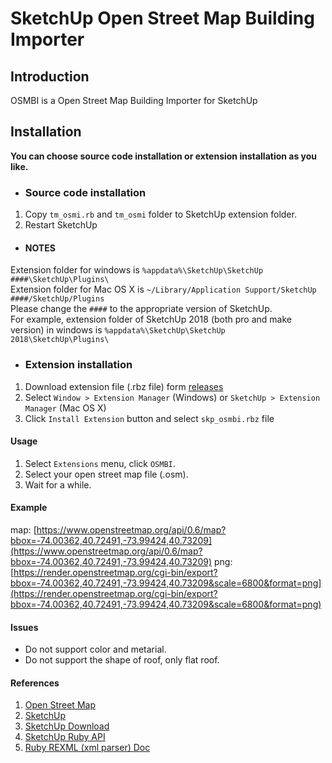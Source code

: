 # SketchUp Open Street Map Building Importer

## Introduction
OSMBI is a Open Street Map Building Importer for SketchUp


## Installation

**You can choose source code installation or extension installation as you like.**

- ### Source code installation

1. Copy `tm_osmi.rb` and `tm_osmi` folder to SketchUp extension folder.
2. Restart SketchUp
- #### NOTES
Extension folder for windows is `%appdata%\SketchUp\SketchUp ####\SketchUp\Plugins\`  
Extension folder for Mac OS X is `~/Library/Application Support/SketchUp ####/SketchUp/Plugins`  
Please change the `####` to the appropriate version of SketchUp.  
For example, extension folder of SketchUp 2018 (both pro and make version) in windows is `%appdata%\SketchUp\SketchUp 2018\SketchUp\Plugins\`

- ### Extension installation
1. Download extension file (.rbz file) form [releases](../../releases)
2. Select `Window > Extension Manager` (Windows) or `SketchUp > Extension Manager` (Mac OS X)
3. Click `Install Extension` button and select `skp_osmbi.rbz` file


#### Usage

1. Select `Extensions` menu, click `OSMBI`.
2. Select your open street map file (.osm).
3. Wait for a while.


#### Example

map: [https://www.openstreetmap.org/api/0.6/map?bbox=-74.00362,40.72491,-73.99424,40.73209](https://www.openstreetmap.org/api/0.6/map?bbox=-74.00362,40.72491,-73.99424,40.73209)
png: [https://render.openstreetmap.org/cgi-bin/export?bbox=-74.00362,40.72491,-73.99424,40.73209&scale=6800&format=png](https://render.openstreetmap.org/cgi-bin/export?bbox=-74.00362,40.72491,-73.99424,40.73209&scale=6800&format=png)


#### Issues
- Do not support color and metarial.
- Do not support the shape of roof, only flat roof.

#### References

1. [Open Street Map](https://www.openstreetmap.org/)
2. [SketchUp](https://www.sketchup.com/)
3. [SketchUp Download](https://www.sketchup.com/download/all)
3. [SketchUp Ruby API](https://ruby.sketchup.com/)
4. [Ruby REXML (xml parser) Doc](https://ruby-doc.org/stdlib-2.2.3/libdoc/rexml/rdoc/REXML/Document.html)



